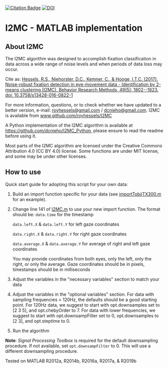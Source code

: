 [![Citation Badge](https://img.shields.io/endpoint?url=https%3A%2F%2Fapi.juleskreuer.eu%2Fcitation-badge.php%3Fshield%26doi%3D10.3758%2Fs13428-016-0822-1&color=blue)](https://scholar.google.com/citations?view_op=view_citation&citation_for_view=uRUYoVgAAAAJ:KlAtU1dfN6UC)
[![DOI](https://zenodo.org/badge/DOI/10.3758/s13428-016-0822-1.svg)](https://doi.org/10.3758/s13428-016-0822-1)
# I2MC - MATLAB implementation

## About I2MC
The I2MC algorithm was designed to accomplish fixation classification in data across a wide range of noise levels and when periods of data loss may occur.

Cite as:
[Hessels, R.S., Niehorster, D.C., Kemner, C., & Hooge, I.T.C. (2017). Noise-robust fixation detection in eye-movement data - Identification by 2-means clustering (I2MC). Behavior Research Methods, 49(5): 1802--1823. doi: 10.3758/s13428-016-0822-1](https://link.springer.com/article/10.3758/s13428-016-0822-1)

For more information, questions, or to check whether we have updated to a better version, e-mail: royhessels@gmail.com / dcnieho@gmail.com. I2MC is available from www.github.com/royhessels/I2MC

A Python implementation of the I2MC algorithm is available at https://github.com/dcnieho/I2MC_Python, please ensure to read the readme before using it.

Most parts of the I2MC algorithm are licensed under the Creative Commons Attribution 4.0 (CC BY 4.0) license. Some functions are under MIT license, and some may be under other licenses.

## How to use
Quick start guide for adopting this script for your own data:
1. Build an import function specific for your data (see [importTobiiTX300.m](/functions/import/importTobiiTX300.m) for an example). 

2. Change line 141 of [I2MC.m](/I2MC.m#L141) to use your new import function. The format should be:
    `data.time` for the timestamp
    
    `data.left.X` & `data.left.Y` for left gaze coordinates
    
    `data.right.X` & `data.right.Y` for right gaze coordinates
    
    `data.average.X` & `data.average.Y` for average of right and left gaze coordinates
    
    You may provide coordinates from both eyes, only the left, only the right, or only the average. 
    Gaze coordinates should be in pixels, timestamps should be in milliseconds

3. Adjust the variables in the "necessary variables" section to match your data

4. Adjust the variables in the "optional variables" section. For data with sampling frequencies > 120Hz, the defaults should be a good starting point. For 120Hz data, we suggest to start with opt.downsamples set to [2 3 5], and opt.chebyOrder to 7. For data with lower frequencies, we suggest to start with  opt.downsampFilter set to 0, opt.downsamples to [2 3], and opt.steptime to 0.

5. Run the algorithm

**Note**: _Signal Processing Toolbox_ is required for the default downsampling procedure. If not available, set `opt.downsampFilter` to 0. This will use a different downsampling procedure.

Tested on MATLAB R2012a, R2014b, R2016a, R2017a, & R2019b
